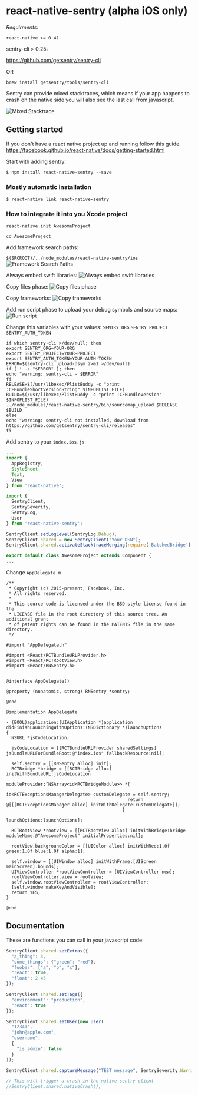 
# react-native-sentry (alpha iOS only)

*Requirments:*

`react-native >= 0.41`

sentry-cli > 0.25: 

https://github.com/getsentry/sentry-cli

OR

`brew install getsentry/tools/sentry-cli`

Sentry can provide mixed stacktraces, which means if your app happens to crash on the native side you will also see the last call from javascript.

![Mixed Stacktrace](https://github.com/getsentry/react-native-sentry/raw/master/assets/mixed-stacktrace.png)

## Getting started

If you don't have a react native project up and running follow this guide.
https://facebook.github.io/react-native/docs/getting-started.html

Start with adding sentry:

`$ npm install react-native-sentry --save`

### Mostly automatic installation

`$ react-native link react-native-sentry`

### How to integrate it into you Xcode project

`react-native init AwesomeProject`

`cd AwesomeProject`

Add framework search paths:

`$(SRCROOT)/../node_modules/react-native-sentry/ios`
![Framework Search Paths](https://github.com/getsentry/react-native-sentry/raw/master/assets/framework-search-path.png)

Always embed swift libraries:
![Always embed swift libraries](https://github.com/getsentry/react-native-sentry/raw/master/assets/embed-swift.png)

Copy files phase:
![Copy files phase](https://github.com/getsentry/react-native-sentry/raw/master/assets/copy-files.png)

Copy frameworks:
![Copy frameworks](https://github.com/getsentry/react-native-sentry/raw/master/assets/copy-frameworks.png)

Add run script phase to upload your debug symbols and source maps:
![Run script](https://github.com/getsentry/react-native-sentry/raw/master/assets/run-script.png)

Change this variables with your values: 
`SENTRY_ORG`
`SENTRY_PROJECT`
`SENTRY_AUTH_TOKEN`
```shell
if which sentry-cli >/dev/null; then
export SENTRY_ORG=YOUR-ORG
export SENTRY_PROJECT=YOUR-PROJECT
export SENTRY_AUTH_TOKEN=YOUR-AUTH-TOKEN
ERROR=$(sentry-cli upload-dsym 2>&1 >/dev/null)
if [ ! -z "$ERROR" ]; then
echo "warning: sentry-cli - $ERROR"
fi
RELEASE=$(/usr/libexec/PlistBuddy -c "print :CFBundleShortVersionString" $INFOPLIST_FILE)
BUILD=$(/usr/libexec/PlistBuddy -c "print :CFBundleVersion" $INFOPLIST_FILE)
../node_modules/react-native-sentry/bin/sourcemap_upload $RELEASE $BUILD
else
echo "warning: sentry-cli not installed, download from https://github.com/getsentry/sentry-cli/releases"
fi
```

Add sentry to your `index.ios.js`

```js
...
import {
  AppRegistry,
  StyleSheet,
  Text,
  View
} from 'react-native';

import {
  SentryClient,
  SentrySeverity,
  SentryLog,
  User
} from 'react-native-sentry';

SentryClient.setLogLevel(SentryLog.Debug);
SentryClient.shared = new SentryClient("Your DSN");
SentryClient.shared.activateStacktraceMerging(require('BatchedBridge'), require('parseErrorStack'));

export default class AwesomeProject extends Component {
...
```

Change `AppDelegate.m`

```objc
/**
 * Copyright (c) 2015-present, Facebook, Inc.
 * All rights reserved.
 *
 * This source code is licensed under the BSD-style license found in the
 * LICENSE file in the root directory of this source tree. An additional grant
 * of patent rights can be found in the PATENTS file in the same directory.
 */

#import "AppDelegate.h"

#import <React/RCTBundleURLProvider.h>
#import <React/RCTRootView.h>
#import <React/RNSentry.h>


@interface AppDelegate()

@property (nonatomic, strong) RNSentry *sentry;

@end

@implementation AppDelegate

- (BOOL)application:(UIApplication *)application didFinishLaunchingWithOptions:(NSDictionary *)launchOptions
{
  NSURL *jsCodeLocation;

  jsCodeLocation = [[RCTBundleURLProvider sharedSettings] jsBundleURLForBundleRoot:@"index.ios" fallbackResource:nil];

  self.sentry = [[RNSentry alloc] init];
  RCTBridge *bridge = [[RCTBridge alloc] initWithBundleURL:jsCodeLocation
                                            moduleProvider:^NSArray<id<RCTBridgeModule>> *{
                                              id<RCTExceptionsManagerDelegate> customDelegate = self.sentry;
                                              return @[[[RCTExceptionsManager alloc] initWithDelegate:customDelegate]];
                                            }
                                             launchOptions:launchOptions];
  
  RCTRootView *rootView = [[RCTRootView alloc] initWithBridge:bridge moduleName:@"AwesomeProject" initialProperties:nil];
  
  rootView.backgroundColor = [[UIColor alloc] initWithRed:1.0f green:1.0f blue:1.0f alpha:1];

  self.window = [[UIWindow alloc] initWithFrame:[UIScreen mainScreen].bounds];
  UIViewController *rootViewController = [UIViewController new];
  rootViewController.view = rootView;
  self.window.rootViewController = rootViewController;
  [self.window makeKeyAndVisible];
  return YES;
}

@end
```

## Documentation

These are functions you can call in your javascript code:

```js
SentryClient.shared.setExtras({
  "a_thing": 3,
  "some_things": {"green": "red"},
  "foobar": ["a", "b", "c"],
  "react": true,
  "float": 2.43
});

SentryClient.shared.setTags({
  "environment": "production",
  "react": true
});

SentryClient.shared.setUser(new User(
  "12341",
  "john@apple.com",
  "username",
  {
    "is_admin": false
  }
));

SentryClient.shared.captureMessage("TEST message", SentrySeverity.Warning);

// This will trigger a crash in the native sentry client
//SentryClient.shared.nativeCrash();
```
